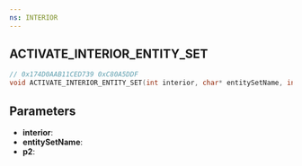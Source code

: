 ```yaml
---
ns: INTERIOR
---
```

## ACTIVATE_INTERIOR_ENTITY_SET

```c
// 0x174D0AAB11CED739 0xC80A5DDF
void ACTIVATE_INTERIOR_ENTITY_SET(int interior, char* entitySetName, int p2);
```

## Parameters
* **interior**:
* **entitySetName**:
* **p2**:
